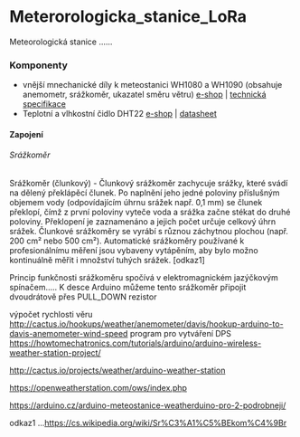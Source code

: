 # Meterorologicka_stanice_LoRa

Meteorologická stanice ...... 

### Komponenty
 - vnější mnechanické díly k meteostanici WH1080 a WH1090 (obsahuje anemometr, srážkoměr, ukazatel směru větru) [e-shop](https://www.hadex.cz/t110-vnejsi-mechanicke-dily-k-meteo-wh1080-a-wh1090/) | [technická specifikace](https://www.sparkfun.com/datasheets/Sensors/Weather/Weather%20Sensor%20Assembly..pdf)
- Teplotní a vlhkostní čidlo DHT22 [e-shop]() |  [datasheet]()

#### Zapojení

###### Srážkoměr

Srážkoměr (člunkový) - Člunkový srážkoměr zachycuje srážky, které svádí na dělený překlápěcí člunek. Po naplnění jeho jedné poloviny příslušným objemem vody (odpovídajícím úhrnu srážek např. 0,1 mm) se člunek překlopí, čímž z první poloviny vyteče voda a srážka začne stékat do druhé poloviny. Překlopení je zaznamenáno a jejich počet určuje celkový úhrn srážek. Člunkové srážkoměry se vyrábí s různou záchytnou plochou (např. 200 cm² nebo 500 cm²). Automatické srážkoměry používané k profesionálnímu měření jsou vybaveny vytápěním, aby bylo možno kontinuálně měřit i množství tuhých srážek. [odkaz1]


Princip funkčnosti srážkoměru spočívá v elektromagnickém jazýčkovým spínačem..... K desce Arduino můžeme tento srážkoměr připojit dvoudrátově přes PULL_DOWN rezistor 






výpočet rychlosti věru http://cactus.io/hookups/weather/anemometer/davis/hookup-arduino-to-davis-anemometer-wind-speed
program pro vytváření DPS https://howtomechatronics.com/tutorials/arduino/arduino-wireless-weather-station-project/


http://cactus.io/projects/weather/arduino-weather-station


https://openweatherstation.com/ows/index.php

https://arduino.cz/arduino-meteostanice-weatherduino-pro-2-podrobneji/







odkaz1 ...https://cs.wikipedia.org/wiki/Sr%C3%A1%C5%BEkom%C4%9Br
